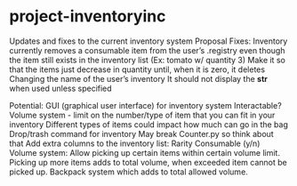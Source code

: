 # project-inventoryinc
Updates and fixes to the current inventory system
Proposal
Fixes:
Inventory currently removes a consumable item from the user’s .registry even though the item still exists in the inventory list (Ex: tomato w/ quantity 3)
Make it so that the items just decrease in quantity until, when it is zero, it deletes
Changing the name of the user’s inventory
It should not display the __str__ when used unless specified

Potential:
GUI (graphical user interface) for inventory system
Interactable?
Volume system - limit on the number/type of item that you can fit in your inventory
Different types of items could impact how much can go in the bag
Drop/trash command for inventory
May break Counter.py so think about that
Add extra columns to the inventory list:
Rarity
Consumable (y/n)
Volume system: Allow picking up certain items within certain volume limit.
Picking up more items adds to total volume, when exceeded item cannot be picked up.
Backpack system which adds to total allowed volume.
